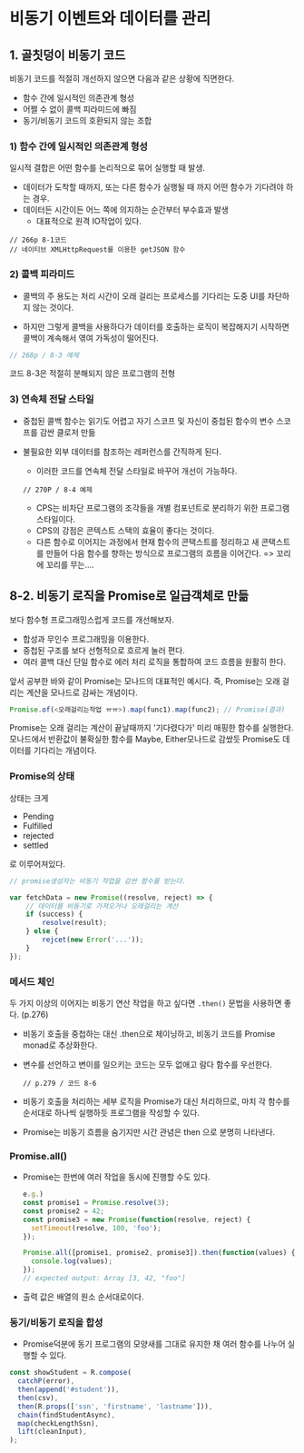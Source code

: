 # 비동기 이벤트와 데이터를 관리

## 1. 골칫덩이 비동기 코드

비동기 코드를 적절히 개선하지 않으면 다음과 같은 상황에 직면한다.

- 함수 간에 일시적인 의존관계 형성
- 어쩔 수 없이 콜백 피라미드에 빠짐
- 동기/비동기 코드의 호환되지 않는 조합



### 1) 함수 간에 일시적인 의존관계 형성

일시적 결합은 어떤 함수를 논리적으로 묶어 실행할 때 발생.

- 데이터가 도착할 때까지, 또는 다른 함수가 실행될 때 까지 어떤 함수가 기다려야 하는 경우.
- 데이터든 시간이든 어느 쪽에 의지하는 순간부터 부수효과 발생
  - 대표적으로 원격 IO작업이 있다.

```
// 266p 8-1코드 
// 네이티브 XMLHttpRequest를 이용한 getJSON 함수
```



### 2) 콜백 피라미드

- 콜백의 주 용도는 처리 시간이 오래 걸리는 프로세스를 기다리는 도중 UI를 차단하지 않는 것이다.

- 하지만 그렇게 콜백을 사용하다가 데이터를 호출하는 로직이 복잡해지기 시작하면 콜백이 계속해서 엮여 가독성이 떨어진다.

```javascript
// 268p / 8-3 예제
```

코드 8-3은 적절히 분해되지 않은 프로그램의 전형



### 3) 연속체 전달 스타일

- 중첩된 콜백 함수는 읽기도 어렵고 자기 스코프 및 자신이 중첩된 함수의 변수 스코프를 감싼 클로저 만듦

- 불필요한 외부 데이터를 참조하는 레퍼런스를 간직하게 된다.

  - 이러한 코드를 연속체 전달 스타일로 바꾸어 개선이 가능하다.

  ```
  // 270P / 8-4 예제
  ```

  - CPS는 비차단 프로그램의 조각들을 개별 컴포넌트로 분리하기 위한 프로그램 스타일이다.
  - CPS의 강점은 콘텍스트 스택의 효율이 좋다는 것이다. 
  - 다른 함수로 이어지는 과정에서 현재 함수의 콘택스트를 정리하고 새 콘택스트를 만들어 다음 함수를 향하는 방식으로 프로그램의 흐름을 이어간다. => 꼬리에 꼬리를 무는....



## 8-2. 비동기 로직을 Promise로 일급객체로 만듦

보다 함수형 프로그래밍스럽게 코드를 개선해보자.

- 합성과 무인수 프로그래밍을 이용한다.
- 중첩된 구조를 보다 선형적으로 흐르게 눌러 편다.
- 여러 콜백 대신 단일 함수로 에러 처리 로직을 통합하여 코드 흐름을 원활히 한다.

앞서 공부한 바와 같이 Promise는 모나드의 대표적인 예시다. 즉, Promise는 오래 걸리는 계산을 모나드로 감싸는 개념이다.

```javascript
Promise.of(<오래걸리는작업 ㅠㅠ>).map(func1).map(func2); // Promise(결과)
```

Promise는 오래 걸리는 계산이 끝날때까지 '기다렸다가' 미리 매핑한 함수를 실행한다. 모나드에서 반환값이 불확실한 함수를 Maybe, Either모나드로 감쌌듯 Promise도 데이터를 기다리는 개념이다.

### Promise의 상태

상태는 크게

- Pending
- Fulfilled
- rejected
- settled

로 이루어져있다.

```javascript
// promise생성자는 비동기 작업을 감싼 함수를 받는다.

var fetchData = new Promise((resolve, reject) => {
    // 데이터를 비동기로 가져오거나 오래걸리는 계산
    if (success) {
    	resolve(result);    
    } else {
        rejcet(new Error('...'));
    }
});
```



### 메서드 체인

두 가지 이상의 이어지는 비동기 연산 작업을 하고 싶다면 `.then()` 문법을 사용하면 좋다. (p.276)

- 비동기 호출을 중첩하는 대신 .then으로 체이닝하고, 비동기 코드를 Promise monad로 추상화한다.

- 변수를 선언하고 변이를 일으키는 코드는 모두 없애고 람다 함수를 우선한다.

  ```
  // p.279 / 코드 8-6
  ```

- 비동기 호출을 처리하는 세부 로직을 Promise가 대신 처리하므로, 마치 각 함수를 순서대로 하나씩 실행하듯 프로그램을 작성할 수 있다.
- Promise는 비동기 흐름을 숨기지만 시간 관념은 then 으로 분명히 나타낸다.



### Promise.all()

- Promise는 한번에 여러 작업을 동시에 진행할 수도 있다.

  ```javascript
  e.g.)
  const promise1 = Promise.resolve(3);
  const promise2 = 42;
  const promise3 = new Promise(function(resolve, reject) {
    setTimeout(resolve, 100, 'foo');
  });
  
  Promise.all([promise1, promise2, promise3]).then(function(values) {
    console.log(values);
  });
  // expected output: Array [3, 42, "foo"]
  ```

- 출력 값은 배열의 원소 순서대로이다.



### 동기/비동기 로직을 합성

- Promise덕분에 동기 프로그램의 모양새를 그대로 유지한 채 여러 함수를 나누어 실행할 수 있다.

```javascript
const showStudent = R.compose(
  catchP(error),
  then(append('#student')),
  then(csv),
  then(R.props(['ssn', 'firstname', 'lastname'])),
  chain(findStudentAsync),
  map(checkLengthSsn),
  lift(cleanInput),
);
```

